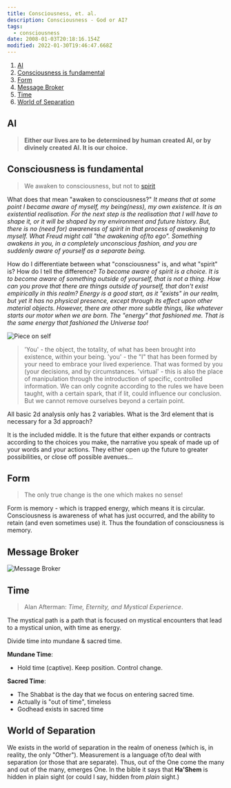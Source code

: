 ```yaml
---
title: Consciousness, et. al.
description: Consciousness - God or AI?
tags:
  - consciousness
date: 2008-01-03T20:18:16.154Z
modified: 2022-01-30T19:46:47.668Z
---
```


1. [AI](#ai)
2. [Consciousness is fundamental](#consciousness-is-fundamental)
3. [Form](#form)
4. [Message Broker](#message-broker)
5. [Time](#time)
6. [World of Separation](#world-of-separation)

## AI

> **Either our lives are to be determined by human created AI, or by divinely created AI. It is our choice.**

## Consciousness is fundamental

> We awaken to consciousness, but not to [spirit](spirit.html)

What does that mean "awaken to consciousness?"
_It means that at some point I became aware of myself, my being(ness), my own existence. It is an existential realisation. For the next step is the realisation that I will have to shape it, or it will be shaped by my environment and future history. But, there is no (need for) awareness of spirit in that process of awakening to myself. What Freud might call "the awakening of/to ego". Something awakens in you, in a completely unconscious fashion, and you are suddenly aware of yourself as a separate being._

How do I differentiate between what "consciousness" is, and what "spirit" is? How do I tell the difference?
_To become aware of spirit is a choice. It is to become aware of something outside of yourself, that is not a thing. How can you prove that there are things outside of yourself, that don't exist empirically in this realm? Energy is a good start, as it "exists" in our realm, but yet it has no physical presence, except through its effect upon other material objects. However, there are other more subtle things, like whatever starts our motor when we are born. The "energy" that fashioned me. That is the same energy that fashioned the Universe too!_

![Piece on self](/posts/img/qkab/consciousness.png)

> 'You' - the object, the totality, of what has been brought into existence, within your being.
> 'you' - the "I" that has been formed by your need to embrace your lived experience. That was formed by you (your decisions, and by circumstances.
> 'virtual' - this is also the place of manipulation through the introduction of specific, controlled information. We can only cognite according to the rules we have been taught, with a certain spark, that if lit, could influence our conclusion. But we cannot remove ourselves beyond a certain point.

All basic 2d analysis only has 2 variables. What is the 3rd element that is necessary for a 3d approach?

It is the included middle. It is the future that either expands or contracts according to the choices you make, the narrative you speak of made up of your words and your actions. They either open up the future to greater possibilities, or close off possible avenues...

## Form

> The only true change is the one which makes no sense!

Form is memory - which is trapped energy, which means it is circular. Consciousness is awareness of what has just occurred, and the ability to retain (and even sometimes use) it. Thus the foundation of consciousness is memory.

## Message Broker

![Message Broker](/posts/img/qkab/message.png)

## Time

> Alan Afterman: _Time, Eternity, and Mystical Experience_.

The mystical path is a path that is focused on mystical encounters that lead to a mystical union, with time as energy.

Divide time into mundane & sacred time.

**Mundane Time**:

- Hold time (captive). Keep position. Control change.

**Sacred Time**:

- The Shabbat is the day that we focus on entering sacred time.
- Actually is "out of time", timeless
- Godhead exists in sacred time

## World of Separation

We exists in the world of separation in the realm of oneness (which is, in reality, the only "Other"). Measurement is a language of/to deal with separation (or those that are separate). Thus, out of the One come the many and out of the many, emerges One. In the bible it says that **Ha'Shem** is hidden in plain sight (or could I say, hidden from _plain_ sight.)
